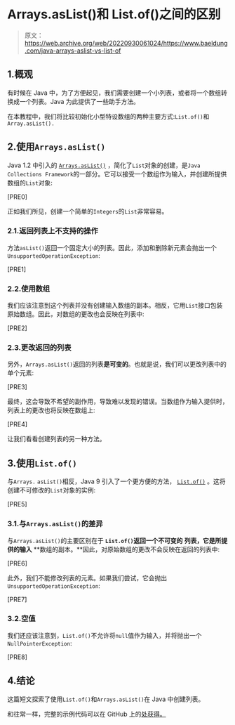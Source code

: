 # Arrays.asList()和 List.of()之间的区别

> 原文：<https://web.archive.org/web/20220930061024/https://www.baeldung.com/java-arrays-aslist-vs-list-of>

## 1.概观

有时候在 Java 中，为了方便起见，我们需要创建一个小列表，或者将一个数组转换成一个列表。Java 为此提供了一些助手方法。

在本教程中，我们将比较初始化小型特设数组的两种主要方式:`List.of()`和`Array.asList().`

## 2.使用`Arrays.asList()`

Java 1.2 中引入的 [`Arrays.asList()`](/web/20220824220104/https://www.baeldung.com/java-arraylist) ，简化了`List`对象的创建，是`Java` `Collections Framework`的一部分。它可以接受一个数组作为输入，并创建所提供数组的`List`对象:

[PRE0]

正如我们所见，创建一个简单的`Integers`的`List`非常容易。

### 2.1.返回列表上不支持的操作

方法`asList()`返回一个固定大小的列表。因此，添加和删除新元素会抛出一个`UnsupportedOperationException`:

[PRE1]

### 2.2.使用数组

我们应该注意到这个列表并没有创建输入数组的副本。相反，它用`List`接口包装原始数组。因此，对数组的更改也会反映在列表中:

[PRE2]

### 2.3.更改返回的列表

另外，`Arrays.asList()`返回的列表**是可变的**。也就是说，我们可以更改列表中的单个元素:

[PRE3]

最终，这会导致不希望的副作用，导致难以发现的错误。当数组作为输入提供时，列表上的更改也将反映在数组上:

[PRE4]

让我们看看创建列表的另一种方法。

## 3.使用`List.of()`

与`Arrays.` `asList()`相反，Java 9 引入了一个更方便的方法， [`List.of()`](/web/20220824220104/https://www.baeldung.com/java-init-list-one-line#factory-methods-java-9) 。这将创建不可修改的`List`对象的实例:

[PRE5]

### 3.1.与`Arrays.asList()`的差异

与`Arrays.asList()`的主要区别在于 **`List.of()`返回一个不可变的** **列表，它是所提供的输入** **数组的副本。**因此，对原始数组的更改不会反映在返回的列表中:

[PRE6]

此外，我们不能修改列表的元素。如果我们尝试，它会抛出`UnsupportedOperationException`:

[PRE7]

### 3.2.空值

我们还应该注意到，`List.of()`不允许将`null`值作为输入，并将抛出一个`NullPointerException`:

[PRE8]

## 4.结论

这篇短文探索了使用`List.of()`和`Arrays.asList()`在 Java 中创建列表。

和往常一样，完整的示例代码可以在 GitHub 上的[处获得。](https://web.archive.org/web/20220824220104/https://github.com/harry9656/tutorials/tree/master/core-java-modules/core-java-collections-list-4)